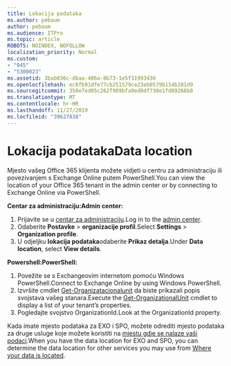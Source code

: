```yaml
---
title: Lokacija podataka
ms.author: pebaum
author: pebaum
ms.audience: ITPro
ms.topic: article
ROBOTS: NOINDEX, NOFOLLOW
localization_priority: Normal
ms.custom:
- "945"
- "5300023"
ms.assetid: 3bab036c-dbaa-406a-8b73-1e5f31993436
ms.openlocfilehash: ec8fb91dfe77cb251579ce23eb0579b114b101d9
ms.sourcegitcommit: 358e7ed05c262f909bfa9ed0df730e1fd89266b8
ms.translationtype: MT
ms.contentlocale: hr-HR
ms.lasthandoff: 11/27/2019
ms.locfileid: "39627838"
---
```

# <a name="data-location"></a><span data-ttu-id="5782e-102">Lokacija podataka</span><span class="sxs-lookup"><span data-stu-id="5782e-102">Data location</span></span>

<span data-ttu-id="5782e-103">Mjesto vašeg Office 365 klijenta možete vidjeti u centru za administraciju ili povezivanjem s Exchange Online putem PowerShell.</span><span class="sxs-lookup"><span data-stu-id="5782e-103">You can view the location of your Office 365 tenant in the admin center or by connecting to Exchange Online via PowerShell.</span></span>


<span data-ttu-id="5782e-104">**Centar za administraciju:**</span><span class="sxs-lookup"><span data-stu-id="5782e-104">**Admin center:**</span></span>
1. <span data-ttu-id="5782e-105">Prijavite se u [centar za administraciju](https://admin.microsoft.com/Adminportal/Home).</span><span class="sxs-lookup"><span data-stu-id="5782e-105">Log in to the [admin center](https://admin.microsoft.com/Adminportal/Home).</span></span>
2. <span data-ttu-id="5782e-106">Odaberite **Postavke** > **organizacije profil**.</span><span class="sxs-lookup"><span data-stu-id="5782e-106">Select **Settings** > **Organization profile**.</span></span>
3. <span data-ttu-id="5782e-107">U odjeljku **lokacija podataka**odaberite **Prikaz detalja**.</span><span class="sxs-lookup"><span data-stu-id="5782e-107">Under **Data location**, select **View details**.</span></span>


<span data-ttu-id="5782e-108">**Powershell:**</span><span class="sxs-lookup"><span data-stu-id="5782e-108">**PowerShell:**</span></span>
1. <span data-ttu-id="5782e-109">Povežite se s Exchangeovim internetom pomoću Windows PowerShell.</span><span class="sxs-lookup"><span data-stu-id="5782e-109">Connect to Exchange Online by using Windows PowerShell.</span></span>
2. <span data-ttu-id="5782e-110">Izvršite cmdlet [Get-Organizatacionalunit](https://docs.microsoft.com/powershell/module/exchange/active-directory/get-organizationalunit) da biste prikazali popis svojstava vašeg stanara.</span><span class="sxs-lookup"><span data-stu-id="5782e-110">Execute the [Get-OrganizationalUnit](https://docs.microsoft.com/powershell/module/exchange/active-directory/get-organizationalunit) cmdlet to display a list of your tenant’s properties.</span></span> 
3. <span data-ttu-id="5782e-111">Pogledajte svojstvo OrganizationId.</span><span class="sxs-lookup"><span data-stu-id="5782e-111">Look at the OrganizationId property.</span></span>

<span data-ttu-id="5782e-112">Kada imate mjesto podataka za EXO i SPO, možete odrediti mjesto podataka za druge usluge koje možete koristiti na [mjestu gdje se nalaze vaši podaci](https://products.office.com/where-is-your-data-located).</span><span class="sxs-lookup"><span data-stu-id="5782e-112">When you have the data location for EXO and SPO, you can determine the data location for other services you may use from [Where your data is located](https://products.office.com/where-is-your-data-located).</span></span>